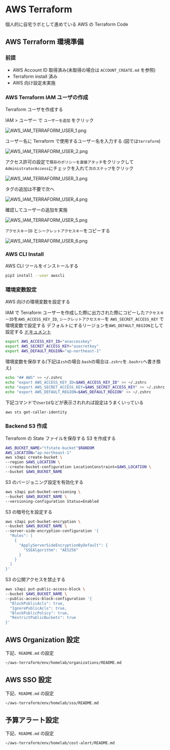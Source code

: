 AWS Terraform
====

個人的に自宅ラボとして進めている AWS の Terraform Code

## AWS Terraform 環境準備

### 前提

- AWS Account ID 取得済み(未取得の場合は `ACCOUNT_CREATE.md` を参照)
- Terraform install 済み
- AWS 向け設定未実施

### AWS Terraform IAM ユーザの作成

Terraform ユーザを作成する

IAM > ユーザー で `ユーザーを追加` をクリック

![AWS_IAM_TERRAFORM_USER_1.png](images/AWS_IAM_TERRAFORM_USER_1.png)

ユーザー名に Terraform で使用するユーザー名を入力する (図では`terraform`)

![AWS_IAM_TERRAFORM_USER_2.png](images/AWS_IAM_TERRAFORM_USER_2.png)

アクセス許可の設定で`既存のポリシーを直接アタッチ`をクリックして`AdministratorAccess`にチェックを入れて`次のステップ`をクリック

![AWS_IAM_TERRAFORM_USER_3.png](images/AWS_IAM_TERRAFORM_USER_3.png)

タグの追加は不要で次へ

![AWS_IAM_TERRAFORM_USER_4.png](images/AWS_IAM_TERRAFORM_USER_4.png)

確認してユーザーの追加を実施

![AWS_IAM_TERRAFORM_USER_5.png](images/AWS_IAM_TERRAFORM_USER_5.png)

`アクセスキーID` と`シークレットアクセスキー`をコピーする

![AWS_IAM_TERRAFORM_USER_6.png](images/AWS_IAM_TERRAFORM_USER_6.png)

### AWS CLI Install

AWS CLI ツールをインストールする

```sh
pip3 install --user awscli
```

### 環境変数設定
AWS 向けの環境変数を設定する

IAM で Terraform ユーザーを作成した際に出力された際にコピーした`アクセスキーID`を`AWS_ACCESS_KEY_ID`, `シークレットアクセスキー`を `AWS_SECRET_ACCESS_KEY` で環境変数で設定する
デフォルトにするリージョンを`AWS_DEFAULT_REGION`として設定する
[ドキュメント](https://registry.terraform.io/providers/hashicorp/aws/latest/docs#environment-variables)

```sh
export AWS_ACCESS_KEY_ID="anaccesskey"
export AWS_SECRET_ACCESS_KEY="asecretkey"
export AWS_DEFAULT_REGION="ap-northeast-1"
```

環境変数を保存する(下記は`zsh`の場合.`bash`の場合は`.zshrc`を`.bashrc`へ書き換え)

```sh
echo "## AWS" >> ~/.zshrc
echo "export AWS_ACCESS_KEY_ID=$AWS_ACCESS_KEY_ID" >> ~/.zshrc
echo "export AWS_SECRET_ACCESS_KEY=$AWS_SECRET_ACCESS_KEY" >> ~/.zshrc
echo "export AWS_DEFAULT_REGION=$AWS_DEFAULT_REGION" >> ~/.zshrc
```

下記コマンドで`UserId`などが表示されれれば設定はうまくいっている

```sh
aws sts get-caller-identity
```


### Backend S3 作成
Terraform の State ファイルを保存する S3 を作成する

```sh:create-bucket.sh
AWS_BUCKET_NAME="tfstate-bucket"$RANDOM
AWS_LOCATION="ap-northeast-1"
aws s3api create-bucket \
--region $AWS_LOCATION \
--create-bucket-configuration LocationConstraint=$AWS_LOCATION \
--bucket $AWS_BUCKET_NAME
```

S3 のバージョニング設定を有効化する

```sh:set-bucket-versioning.sh
aws s3api put-bucket-versioning \
--bucket $AWS_BUCKET_NAME \
--versioning-configuration Status=Enabled
```

S3 の暗号化を設定する

```sh:set-bucket-encryption.sh
aws s3api put-bucket-encryption \
--bucket $AWS_BUCKET_NAME \
--server-side-encryption-configuration '{
  "Rules": [
    {
      "ApplyServerSideEncryptionByDefault": {
        "SSEAlgorithm": "AES256"
      }
    }
  ]
}'
```

S3 の公開アクセスを禁止する

```sh:set-bucket-block-publicaccess.sh
aws s3api put-public-access-block \
--bucket $AWS_BUCKET_NAME \
--public-access-block-configuration '{
  "BlockPublicAcls": true,
  "IgnorePublicAcls": true,
  "BlockPublicPolicy": true,
  "RestrictPublicBuckets": true
}'
```

## AWS Organization 設定

下記、`README.md` の設定

```sh
~/aws-terraform/env/homelab/organizations/README.md
```

## AWS SSO 設定

下記、`README.md` の設定

```sh
~/aws-terraform/env/homelab/sso/README.md
```

## 予算アラート設定

下記、`README.md` の設定

```sh
~/aws-terraform/env/homelab/cost-alert/README.md
```
